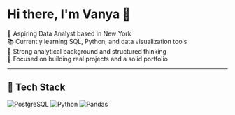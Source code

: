 # Hi there, I'm Vanya 👋

🎯 Aspiring Data Analyst based in New York  
📚 Currently learning SQL, Python, and data visualization tools  
🧠 Strong analytical background and structured thinking  
🚀 Focused on building real projects and a solid portfolio

---

## 🧰 Tech Stack

![PostgreSQL](https://img.shields.io/badge/PostgreSQL-336791?logo=postgresql&logoColor=white)
![Python](https://img.shields.io/badge/Python-3776AB?logo=python&logoColor=white)
![Pandas](https://img.shields.io/badge/Pandas-150458?logo=pandas&logoColor=wh)
